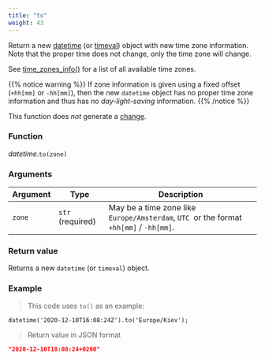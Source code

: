 ```yaml
---
title: "to"
weight: 43
---
```


Return a new [datetime](../) (or [timeval](../../timeval)) object with new time zone information.
Note that the proper time does not change, only the time zone will change.

See [time_zones_info()](../../../thingsdb-api/time_zones_info/#available-time-zones) for a list of all available time zones.

{{% notice warning %}}
If zone information is given using a fixed offset (`+hh[mm]` or `-hh[mm]`), then the new `datetime` object has no proper time zone information and thus has no
*day-light-saving* information.
{{% /notice %}}

This function does *not* generate a [change](../../../overview/changes).

### Function

*datetime*.`to(zone)`

### Arguments

Argument | Type | Description
-------- | ---- | -----------
`zone` | `str` (required) | May be a time zone like `Europe/Amsterdam`, `UTC `or the format `+hh[mm]` / `-hh[mm]`.

### Return value

Returns a new `datetime` (or `timeval`) object.

### Example

> This code uses `to()` as an example:

```thingsdb,json_response
datetime('2020-12-10T16:08:24Z').to('Europe/Kiev');
```

> Return value in JSON format

```json
"2020-12-10T18:08:24+0200"
```
